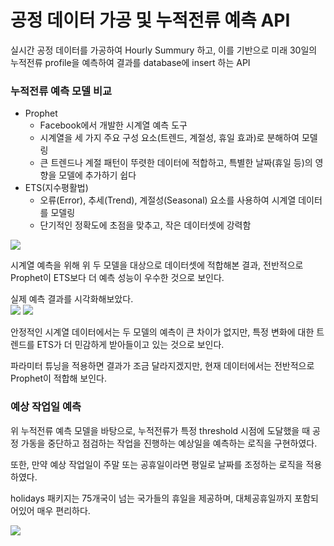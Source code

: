 # 공정 데이터 가공 및 누적전류 예측 API 

실시간 공정 데이터를 가공하여 Hourly Summury 하고, 이를 기반으로 미래 30일의 누적전류 profile을 예측하여 결과를 database에 insert 하는 API 

### 누적전류 예측 모델 비교 
- Prophet
  - Facebook에서 개발한 시계열 예측 도구
  - 시계열을 세 가지 주요 구성 요소(트렌드, 계절성, 휴일 효과)로 분해하여 모델링
  - 큰 트렌드나 계절 패턴이 뚜렷한 데이터에 적합하고, 특별한 날짜(휴일 등)의 영향을 모델에 추가하기 쉽다 
- ETS(지수평활법)
  - 오류(Error), 추세(Trend), 계절성(Seasonal) 요소를 사용하여 시계열 데이터를 모델링
  - 단기적인 정확도에 초점을 맞추고, 작은 데이터셋에 강력함 

![](https://velog.velcdn.com/images/hajeongjj/post/a9ba2057-38b1-48af-ac21-714d5790ca87/image.png)

시계열 예측을 위해 위 두 모델을 대상으로 데이터셋에 적합해본 결과, 
전반적으로 Prophet이 ETS보다 더 예측 성능이 우수한 것으로 보인다. 

실제 예측 결과를 시각화해보았다.  
![](https://velog.velcdn.com/images/hajeongjj/post/7444aef2-1b1d-4b2d-ad2a-5a9a19612fab/image.png)
![](https://velog.velcdn.com/images/hajeongjj/post/925a5b3d-5900-4f16-a1af-3e321678a8b2/image.png)

안정적인 시계열 데이터에서는 두 모델의 예측이 큰 차이가 없지만, 
특정 변화에 대한 트렌드를 ETS가 더 민감하게 받아들이고 있는 것으로 보인다. 

파라미터 튜닝을 적용하면 결과가 조금 달라지겠지만, 현재 데이터에서는 전반적으로 Prophet이 적합해 보인다. 

### 예상 작업일 예측 
위 누적전류 예측 모델을 바탕으로, 누적전류가 특정 threshold 시점에 도달했을 때 공정 가동을 중단하고 점검하는 작업을 진행하는 예상일을 예측하는 로직을 구현하였다. 

또한, 만약 예상 작업일이 주말 또는 공휴일이라면 평일로 날짜를 조정하는 로직을 적용하였다. 

holidays 패키지는 75개국이 넘는 국가들의 휴일을 제공하며, 대체공휴일까지 포함되어있어 매우 편리하다. 

![](https://velog.velcdn.com/images/hajeongjj/post/eb0bc4b3-d662-4b2f-8e33-732c3fbd07ae/image.png)







